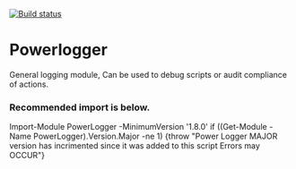 [![Build status](https://ci.appveyor.com/api/projects/status/gqn18idbrc1whpuu/branch/master?svg=true)](https://ci.appveyor.com/project/Darkbat91/powerlogger/branch/master)

# Powerlogger

General logging module, Can be used to debug scripts or audit compliance of actions.

### Recommended import is below.

Import-Module PowerLogger -MinimumVersion '1.8.0'
if ((Get-Module -Name PowerLogger).Version.Major -ne 1)
{throw "Power Logger MAJOR version has incrimented since it was added to this script Errors may OCCUR"}
